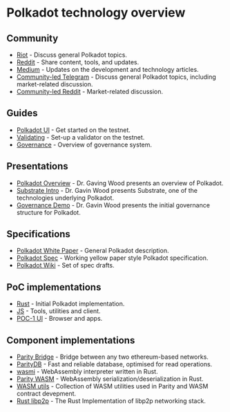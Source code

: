 # Polkadot technology overview

## Community
- [Riot](https://riot.im/app/#/room/#polkadot-watercooler:matrix.org) - Discuss general Polkadot topics.
- [Reddit](https://www.reddit.com/r/polkadot_io) - Share content, tools, and updates. 
- [Medium](https://medium.com/polkadot-network) - Updates on the development and technology articles.
- [Community-led Telegram](https://t.me/polkadot_trollbox) - Discuss general Polkadot topics, including market-related discussion.
- [Community-led Reddit](https://www.reddit.com/r/polkadot_market) - Market-related discussion.

## Guides
- [Polkadot UI](https://github.com/paritytech/polkadot/wiki/Polkadot-UI) - Get started on the testnet.
- [Validating](https://github.com/paritytech/polkadot/wiki/Validating-on-PoC-1) - Set-up a validator on the testnet.
- [Governance](https://github.com/paritytech/polkadot/wiki/Governance) - Overview of governance system.

## Presentations
- [Polkadot Overview](https://youtu.be/lIghiCmHz0U) - Dr. Gaving Wood presents an overview of Polkadot. 
- [Substrate Intro](https://youtu.be/iUMZyL5kTwc) - Dr. Gavin Wood presents Substrate, one of the technologies underlying Polkadot.
- [Governance Demo](https://www.youtube.com/watch?v=VsZuDJMmVPY&feature=youtu.be&t=24734) - Dr. Gavin Wood presents the initial governance structure for Polkadot. 

## Specifications
- [Polkadot White Paper](https://github.com/w3f/polkadot-white-paper/raw/master/PolkaDotPaper.pdf) - General Polkadot description.
- [Polkadot Spec](https://github.com/w3f/polkadot-spec/blob/master/spec.md) - Working yellow paper style Polkadot specification.
- [Polkadot Wiki](https://github.com/paritytech/polkadot/wiki) - Set of spec drafts.

## PoC implementations
- [Rust](https://github.com/paritytech/polkadot) - Initial Polkadot implementation.
- [JS](https://polkadot.js.org/) - Tools, utilities and client.
- [POC-1 UI](https://poc-1.polkadot.io/) - Browser and apps. 

## Component implementations
- [Parity Bridge](https://github.com/paritytech/parity-bridge) - Bridge between any two ethereum-based networks.
- [ParityDB](https://github.com/paritytech/paritydb) - Fast and reliable database, optimised for read operations.
- [wasmi](https://github.com/paritytech/wasmi) - WebAssembly interpreter written in Rust.
- [Parity WASM](https://github.com/paritytech/parity-wasm) - WebAssembly serialization/deserialization in Rust.
- [WASM utils](https://github.com/paritytech/wasm-utils) - Collection of WASM utilities used in Parity and WASM contract devepment.
- [Rust libp2p](https://github.com/libp2p/rust-libp2p) - The Rust Implementation of libp2p networking stack.
